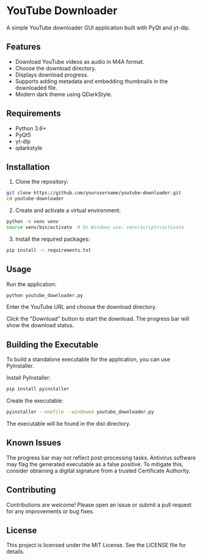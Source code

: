 # YouTube Downloader

A simple YouTube downloader GUI application built with PyQt and yt-dlp.

## Features

- Download YouTube videos as audio in M4A format.
- Choose the download directory.
- Displays download progress.
- Supports adding metadata and embedding thumbnails in the downloaded file.
- Modern dark theme using QDarkStyle.

## Requirements

- Python 3.6+
- PyQt5
- yt-dlp
- qdarkstyle

## Installation

1. Clone the repository:
```sh
git clone https://github.com/yourusername/youtube-downloader.git
cd youtube-downloader
```

2. Create and activate a virtual environment:
```sh
python -m venv venv
source venv/bin/activate  # On Windows use: venv\Scripts\activate
```
3. Install the required packages:

```sh
pip install -r requirements.txt
```

## Usage

Run the application:

```sh
python youtube_downloader.py
```

Enter the YouTube URL and choose the download directory.

Click the "Download" button to start the download. The progress bar will show the download status.

## Building the Executable

To build a standalone executable for the application, you can use PyInstaller.

Install PyInstaller:
```sh
pip install pyinstaller
```
Create the executable:

```sh
pyinstaller --onefile --windowed youtube_downloader.py
```
The executable will be found in the dist directory.

## Known Issues

The progress bar may not reflect post-processing tasks.
Antivirus software may flag the generated executable as a false positive. To mitigate this, consider obtaining a digital signature from a trusted Certificate Authority.

## Contributing

Contributions are welcome! Please open an issue or submit a pull request for any improvements or bug fixes.

## License

This project is licensed under the MIT License. See the LICENSE file for details.

